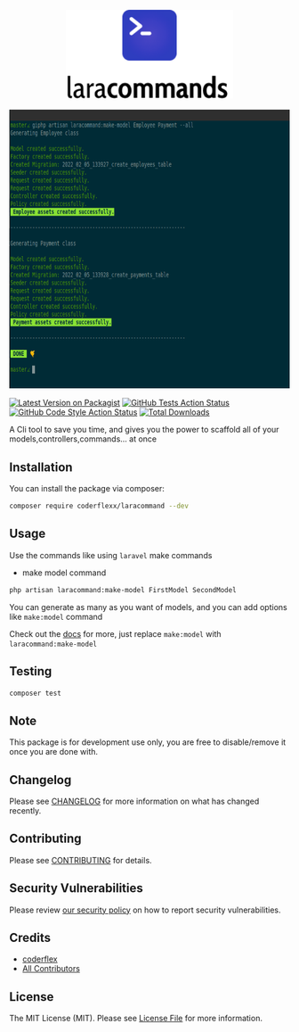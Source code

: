 <p align="center">
    <img src="https://raw.githubusercontent.com/coderflexx/laracommand/main/docs/images/logo.png" alt="laracommand Logo" width="300">
    <br><br>
    <img src="https://raw.githubusercontent.com/coderflexx/laracommand/main/docs/images/example.png" alt="laracommand Example" height="500">
</p>


[![Latest Version on Packagist](https://img.shields.io/packagist/v/coderflexx/laracommand.svg?style=flat-square)](https://packagist.org/packages/coderflexx/laracommand)
[![GitHub Tests Action Status](https://img.shields.io/github/workflow/status/coderflexx/laracommand/run-tests?label=tests)](https://github.com/coderflexx/Laracommand/actions?query=workflow%3Arun-tests+branch%3Amain)
[![GitHub Code Style Action Status](https://img.shields.io/github/workflow/status/coderflexx/laracommand/Check%20&%20fix%20styling?label=code%20style)](https://github.com/coderflexx/laracommand/actions?query=workflow%3A"Check+%26+fix+styling"+branch%3Amain)
[![Total Downloads](https://img.shields.io/packagist/dt/coderflexx/laracommand.svg?style=flat-square)](https://packagist.org/packages/coderflexx/laracommand)

A Cli tool to save you time, and gives you the power to scaffold all of your models,controllers,commands... at once

## Installation

You can install the package via composer:

```bash
composer require coderflexx/laracommand --dev
```


## Usage

Use the commands like using `laravel` make commands

- make model command
  
```bash
php artisan laracommand:make-model FirstModel SecondModel
```
You can generate as many as you want of models, and you can add options like `make:model` command

Check out the [docs](https://laravel.com/docs/8.x/eloquent#generating-model-classes) for more, just replace `make:model` with `laracommand:make-model`


## Testing

```bash
composer test
```

## Note
This package is for development use only, you are free  to disable/remove it once you are done with.

## Changelog

Please see [CHANGELOG](CHANGELOG.md) for more information on what has changed recently.

## Contributing

Please see [CONTRIBUTING](.github/CONTRIBUTING.md) for details.

## Security Vulnerabilities

Please review [our security policy](../../security/policy) on how to report security vulnerabilities.

## Credits

- [coderflex](https://github.com/coderflex)
- [All Contributors](../../contributors)

## License

The MIT License (MIT). Please see [License File](LICENSE.md) for more information. 



